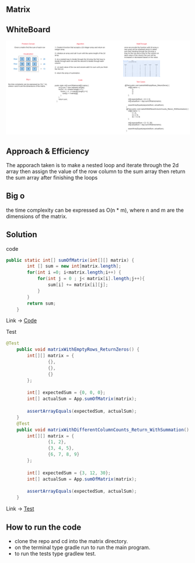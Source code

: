 ## Matrix

## WhiteBoard
![Matrix](./matrix.PNG)

## Approach & Efficiency

The apporach taken is to make a nested loop and iterate through the 2d array 
then assign the value of the row column to the sum array then return the sum array after finishing the loops

## Big o
the time complexity can be expressed as O(n * m), where n and m are the dimensions of the matrix.

## Solution
code 
```java
public static int[] sumOfMatrix(int[][] matrix) {
        int [] sum = new int[matrix.length];
        for(int i =0; i<matrix.length;i++) {
            for(int j = 0 ; j< matrix[i].length;j++){
                sum[i] += matrix[i][j];
            }
        }
        return sum;
    }
```
Link -> [Code](./app/src/main/java/matrix/App.java)

Test
```java
@Test
    public void matrixWithEmptyRows_ReturnZeros() {
        int[][] matrix = {
                {},
                {},
                {}
        };

        int[] expectedSum = {0, 0, 0};
        int[] actualSum = App.sumOfMatrix(matrix);

        assertArrayEquals(expectedSum, actualSum);
    }
    @Test
    public void matrixWithDifferentColumnCounts_Return_WithSummation() {
        int[][] matrix = {
                {1, 2},
                {3, 4, 5},
                {6, 7, 8, 9}
        };

        int[] expectedSum = {3, 12, 30};
        int[] actualSum = App.sumOfMatrix(matrix);

        assertArrayEquals(expectedSum, actualSum);
    }
```
Link -> [Test](./app/src/test/java/matrix/AppTest.java)
## How to run the code
- clone the repo and cd into the matrix directory.
- on the terminal type gradle run to run the main program.
- to run the tests type gradlew test.
